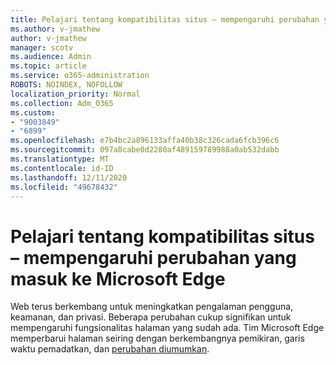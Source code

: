 ```yaml
---
title: Pelajari tentang kompatibilitas situs – mempengaruhi perubahan yang masuk ke Microsoft Edge
ms.author: v-jmathew
author: v-jmathew
manager: scotv
ms.audience: Admin
ms.topic: article
ms.service: o365-administration
ROBOTS: NOINDEX, NOFOLLOW
localization_priority: Normal
ms.collection: Adm_O365
ms.custom:
- "9003849"
- "6899"
ms.openlocfilehash: e7b4bc2a896133affa40b38c326cada6fcb396c6
ms.sourcegitcommit: 097a8cabe0d2280af489159789988a0ab532dabb
ms.translationtype: MT
ms.contentlocale: id-ID
ms.lasthandoff: 12/11/2020
ms.locfileid: "49678432"
---
```

# <a name="learn-about-site-compatibilityaffecting-changes-coming-to-microsoft-edge"></a>Pelajari tentang kompatibilitas situs – mempengaruhi perubahan yang masuk ke Microsoft Edge

Web terus berkembang untuk meningkatkan pengalaman pengguna, keamanan, dan privasi. Beberapa perubahan cukup signifikan untuk mempengaruhi fungsionalitas halaman yang sudah ada. Tim Microsoft Edge memperbarui halaman seiring dengan berkembangnya pemikiran, garis waktu pemadatkan, dan [perubahan diumumkan](https://go.microsoft.com/fwlink/?linkid=2135534).
